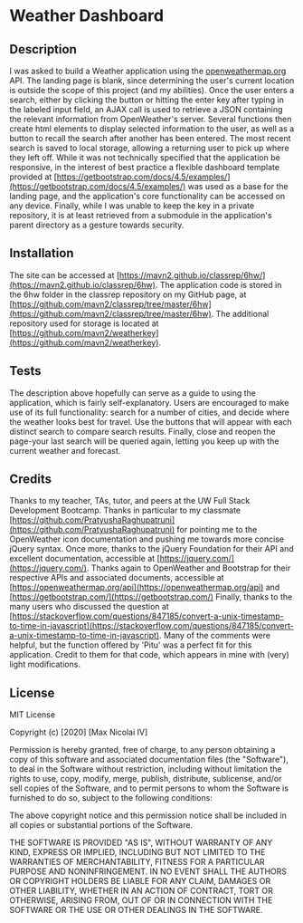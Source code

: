 # Weather Dashboard

## Description

I was asked to build a Weather application using the [openweathermap.org](openweathermap.org) API.
The landing page is blank, since determining the user's current location is outside the scope of this project (and my abilities).
Once the user enters a search, either by clicking the button or hitting the enter key after typing in the labeled input field, an AJAX call is used to retrieve a JSON containing the relevant information from OpenWeather's server.
Several functions then create html elements to display selected information to the user, as well as a button to recall the search after another has been entered.
The most recent search is saved to local storage, allowing a returning user to pick up where they left off.
While it was not technically specified that the application be responsive, in the interest of best practice a flexible dashboard template provided at [https://getbootstrap.com/docs/4.5/examples/](https://getbootstrap.com/docs/4.5/examples/) was used as a base for the landing page, and the application's core functionality can be accessed on any device.
Finally, while I was unable to keep the key in a private repository, it is at least retrieved from a submodule in the application's parent directory as a gesture towards security.

## Installation

The site can be accessed at [https://mavn2.github.io/classrep/6hw/](https://mavn2.github.io/classrep/6hw).
The application code is stored in the 6hw folder in the classrep repository on my GitHub page, at [https://github.com/mavn2/classrep/tree/master/6hw](https://github.com/mavn2/classrep/tree/master/6hw).
The additional repository used for storage is located at [https://github.com/mavn2/weatherkey](https://github.com/mavn2/weatherkey).

## Tests

The description above hopefully can serve as a guide to using the application, which is fairly self-explanatory. Users are encouraged to make use of its full functionality:
search for a number of cities, and decide where the weather looks best for travel.
Use the buttons that will appear with each distinct search to compare search results.
Finally, close and reopen the page-your last search will be queried again, letting you keep up with the current weather and forecast.

## Credits

Thanks to my teacher, TAs, tutor, and peers at the UW Full Stack Development Bootcamp.
Thanks in particular to my classmate [https://github.com/PratyushaRaghupatruni](https://github.com/PratyushaRaghupatruni) for pointing me to the OpenWeather icon documentation and pushing me towards more concise jQuery syntax.
Once more, thanks to the jQuery Foundation for their API and excellent documentation, accessible at [https://jquery.com/](https://jquery.com/).
Thanks again to OpenWeather and Bootstrap for their respective APIs and associated documents, accessible at [https://openweathermap.org/api](https://openweathermap.org/api) and [https://getbootstrap.com/](https://getbootstrap.com/)
Finally, thanks to the many users who discussed the question at [https://stackoverflow.com/questions/847185/convert-a-unix-timestamp-to-time-in-javascript](https://stackoverflow.com/questions/847185/convert-a-unix-timestamp-to-time-in-javascript). Many of the comments were helpful, but the function offered by 'Pitu' was a perfect fit for this application. Credit to them for that code, which appears in mine with (very) light modifications.

## License

MIT License

Copyright (c) [2020] [Max Nicolai IV]

Permission is hereby granted, free of charge, to any person obtaining a copy
of this software and associated documentation files (the "Software"), to deal
in the Software without restriction, including without limitation the rights
to use, copy, modify, merge, publish, distribute, sublicense, and/or sell
copies of the Software, and to permit persons to whom the Software is
furnished to do so, subject to the following conditions:

The above copyright notice and this permission notice shall be included in all
copies or substantial portions of the Software.

THE SOFTWARE IS PROVIDED "AS IS", WITHOUT WARRANTY OF ANY KIND, EXPRESS OR
IMPLIED, INCLUDING BUT NOT LIMITED TO THE WARRANTIES OF MERCHANTABILITY,
FITNESS FOR A PARTICULAR PURPOSE AND NONINFRINGEMENT. IN NO EVENT SHALL THE
AUTHORS OR COPYRIGHT HOLDERS BE LIABLE FOR ANY CLAIM, DAMAGES OR OTHER
LIABILITY, WHETHER IN AN ACTION OF CONTRACT, TORT OR OTHERWISE, ARISING FROM,
OUT OF OR IN CONNECTION WITH THE SOFTWARE OR THE USE OR OTHER DEALINGS IN THE
SOFTWARE.
